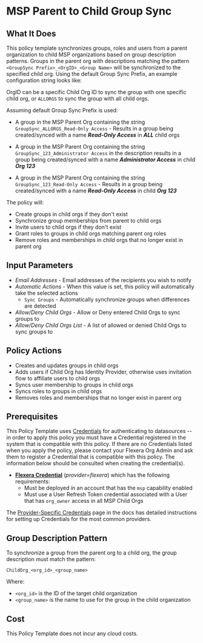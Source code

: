 # MSP Parent to Child Group Sync

## What It Does

This policy template synchronizes groups, roles and users from a parent organization to child MSP organizations based on group description patterns. Groups in the parent org with descriptions matching the pattern `<GroupSync Prefix>_<OrgID>_<Group Name>` will be synchronized to the specified child org.  Using the default Group Sync Prefix, an example configuration string looks like:

OrgID can be a specific Child Org ID to sync the group with one specific child org, or `ALLORGS` to sync the group with all child orgs.

Assuming default Group Sync Prefix is used:
  - A group in the MSP Parent Org containing the string `GroupSync_ALLORGS_Read-Only Access` - Results in a group being created/synced with a name ***Read-Only Access*** in ***ALL*** child orgs

  - A group in the MSP Parent Org containing the string `GroupSync_123_Administrator Access` in the description results in a group being created/synced with a name ***Administrator Access*** in child ***Org 123***

  - A group in the MSP Parent Org containing the string `GroupSync_123_Read-Only Access` - Results in a group being created/synced with a name ***Read-Only Access*** in child ***Org 123***

The policy will:
- Create groups in child orgs if they don't exist
- Synchronize group memberships from parent to child orgs
- Invite users to child orgs if they don't exist
- Grant roles to groups in child orgs matching parent org roles
- Remove roles and memberships in child orgs that no longer exist in parent org

## Input Parameters

- *Email Addresses* - Email addresses of the recipients you wish to notify
- *Automatic Actions* - When this value is set, this policy will automatically take the selected actions
  - `Sync Groups` - Automatically synchronize groups when differences are detected
- *Allow/Deny Child Orgs* - Allow or Deny entered Child Orgs to sync groups to
- *Allow/Deny Child Orgs List* - A list of allowed or denied Child Orgs to sync groups to

## Policy Actions

- Creates and updates groups in child orgs
- Adds users if Child Org has Identity Provider, otherwise uses invitation flow to affiliate users to child orgs
- Syncs user membership to groups in child orgs
- Syncs roles to groups in child orgs
- Removes roles and memberships that no longer exist in parent org

## Prerequisites

This Policy Template uses [Credentials](https://docs.flexera.com/flexera/EN/Automation/ManagingCredentialsExternal.htm) for authenticating to datasources -- in order to apply this policy you must have a Credential registered in the system that is compatible with this policy. If there are no Credentials listed when you apply the policy, please contact your Flexera Org Admin and ask them to register a Credential that is compatible with this policy. The information below should be consulted when creating the credential(s).

- [**Flexera Credential**](https://docs.flexera.com/flexera/EN/Automation/ProviderCredentials.htm) (*provider=flexera*) which has the following requirements:
  - Must be deployed in an account that has the `msp` capability enabled
  - Must use a User Refresh Token credential associated with a User that has `org_owner` access in all MSP Child Orgs

The [Provider-Specific Credentials](https://docs.flexera.com/flexera/EN/Automation/ProviderCredentials.htm) page in the docs has detailed instructions for setting up Credentials for the most common providers.

## Group Description Pattern

To synchronize a group from the parent org to a child org, the group description must match the pattern:

`ChildOrg_<org_id>_<group_name>`

Where:
- `<org_id>` is the ID of the target child organization
- `<group_name>` is the name to use for the group in the child organization

## Cost

This Policy Template does not incur any cloud costs.

